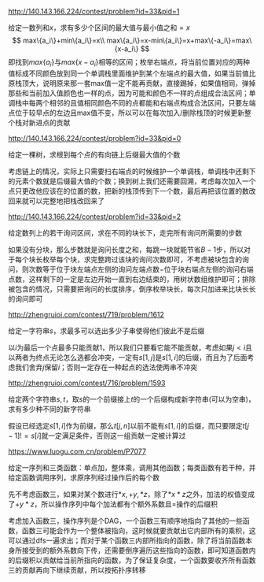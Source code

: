 http://140.143.166.224/contest/problem?id=33&pid=1

给定一数列和$x$，求有多少个区间的最大值与最小值之和$=x$
$$
max\{a_i\}+min\{a_i\}=x\\
max\{a_i\}=x-min\{a_i\}=x+max\{-a_i\}=max\{x-a_i\}
$$
即找到$max\{a_i\}$与$max\{x-a_i\}$相等的区间；枚举右端点，将当前位置对应的两种值标成不同颜色放到同一个单调栈里面维护到某个左端点的最大值，如果当前值比原栈顶大，说明原来那一套max值一定不能再贡献，直接踢掉，如果值相同，弹掉那些和当前加入值颜色也一样的点，因为可能和颜色不一样的点组成合法区间；单调栈中每两个相邻的且值相同颜色不同的点都能和右端点构成合法区间，只要左端点位于较早点的左边且max值不变，所以可以在每次加入/删除栈顶的时候更新整个栈对新进点的贡献



http://140.143.166.224/contest/problem?id=33&pid=0

给定一棵树，求根到每个点的有向链上后缀最大值的个数

考虑链上的情况，实际上只需要扫右端点的时候维护一个单调栈，单调栈中还剩下的元素个数就是后缀最大值的个数；换到树上我们还需要回溯，考虑每次加入一个点只更改他应该在的位置的数，把新的栈顶传到下一个数，最后再把该位置的数改回来就可以完整地把栈改回来了



http://140.143.166.224/contest/problem?id=33&pid=2

给定数列上的若干询问区间，求在不同的块长下，走完所有询问所需要的步数

如果没有分块，那么步数就是询问长度之和，每跳一块就能节省$B-1$步，所以对于每个块长枚举每个块，求完整跨过该块的询问次数即可，不考虑被块包含的询问，则次数等于位于块左端点左侧的询问左端点数$-$位于块右端点左侧的询问右端点数，这样剩下的一定是左边开始一直到右边结束的，用树状数组维护即可；排除被包含的情况，只需要把询问的长度排序，倒序枚举块长，每次只加进来比块长长的询问即可



http://zhengruioi.com/contest/719/problem/1612

给定一字符串$s$，求最多可以选出多少子串使得他们彼此不是后缀

以$i$为最后一个点最多只能贡献1，所以我们只要看它能不能贡献，考虑如果$j<i$且以两者为终点无论怎么选都会冲突，一定有$s[1,j]$是$s[1,i]$的后缀，而且为了后面考虑我们舍弃$j$保留$i$；否则一定存在一种起点的选法使两串不冲突



http://zhengruioi.com/contest/716/problem/1593

给定两个字符串$s,t$，取$s$的一个前缀接上$t$的一个后缀构成新字符串(可以为空串)，求有多少种不同的新字符串

假设已经选定$s[1,i]$作为前缀，那么$t[j,n]$以前不能有$s[1,i]$的后缀，而只要限定$t[j-1]!=s[i]$就一定满足条件，否则这一组贡献一定被计算过



https://www.luogu.com.cn/problem/P7077

给定一序列和三类函数：单点加，整体乘，调用其他函数；每类函数有若干种，并给定函数调用序列，求原序列经过操作后的每个数

先不考虑函数三，如果对某个数进行$*x,+y,*z$，除了$*x*z$之外，加法的权值变成了$+y*z$，所以操作序列中每个加法都有个额外系数且$=$操作的后缀积

考虑加入函数三，操作序列是个DAG，一个函数三有顺序地指向了其他的一些函数，函数三可能会作为一个整体被指向，这时候就要贡献出它内部所有的乘积，这可以通过dfs一遍求出；而对于某个函数三内部所指向的函数，除了将当前函数本身所接受到的额外系数向下传，还需要倒序遍历这些指向的函数，即可知道函数内的后缀积以贡献给当前所指向的函数，为了保证复杂度，一个函数要收齐所有函数三的贡献再向下继续贡献，所以按拓扑序转移